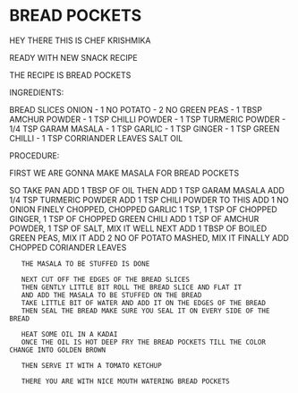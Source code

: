 # BREAD POCKETS

HEY THERE THIS IS CHEF KRISHMIKA

READY WITH NEW SNACK RECIPE

THE RECIPE IS BREAD POCKETS


INGREDIENTS:

BREAD SLICES 
ONION - 1 NO
POTATO - 2 NO
GREEN PEAS - 1 TBSP
AMCHUR POWDER - 1 TSP
CHILLI POWDER - 1 TSP
TURMERIC POWDER - 1/4 TSP
GARAM MASALA - 1 TSP
GARLIC - 1 TSP 
GINGER - 1 TSP
GREEN CHILLI - 1 TSP
CORRIANDER LEAVES 
SALT 
OIL

PROCEDURE:

FIRST WE ARE GONNA MAKE MASALA FOR BREAD POCKETS
 
 SO TAKE PAN ADD 1 TBSP OF OIL
  THEN ADD 1 TSP GARAM MASALA
       ADD 1/4 TSP TURMERIC POWDER
       ADD 1 TSP CHILI POWDER
       TO THIS ADD 1 NO ONION FINELY CHOPPED, CHOPPED GARLIC 1 TSP, 1 TSP OF CHOPPED GINGER, 1 TSP OF CHOPPED GREEN CHILI
       ADD 1 TSP OF AMCHUR POWDER, 1 TSP OF SALT, MIX IT WELL
       NEXT ADD 1 TBSP OF BOILED GREEN PEAS, MIX IT
       ADD 2 NO OF POTATO MASHED, MIX IT
       FINALLY ADD CHOPPED CORIANDER LEAVES
       
       THE MASALA TO BE STUFFED IS DONE
       
       NEXT CUT OFF THE EDGES OF THE BREAD SLICES
       THEN GENTLY LITTLE BIT ROLL THE BREAD SLICE AND FLAT IT 
       AND ADD THE MASALA TO BE STUFFED ON THE BREAD 
       TAKE LITTLE BIT OF WATER AND ADD IT ON THE EDGES OF THE BREAD
       THEN SEAL THE BREAD MAKE SURE YOU SEAL IT ON EVERY SIDE OF THE BREAD
       
       HEAT SOME OIL IN A KADAI 
       ONCE THE OIL IS HOT DEEP FRY THE BREAD POCKETS TILL THE COLOR CHANGE INTO GOLDEN BROWN
       
       THEN SERVE IT WITH A TOMATO KETCHUP
       
       THERE YOU ARE WITH NICE MOUTH WATERING BREAD POCKETS
